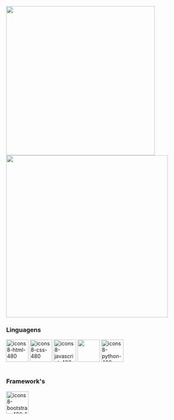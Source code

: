 <div name="stats">
  
<img width="400px" src="https://github-readme-stats.vercel.app/api?username=MurilloBeijamin&show_icons=true&theme=blueberry">
<img width="435px" src="https://github-readme-stats.vercel.app/api/top-langs/?username=MurilloBeijamin&layout=compact&theme=blueberry">

</div>


<div name="Linguagens">
<h3 style="font-family="sans-serif"> Linguagens </h3>

<a name="HTML" href="https://www.github.com/MurilloBeijamin"><img src="https://i.ibb.co/HK0VY2v/icons8-html-480.png" width="60px" alt="icons8-html-480" border="0"></a>
<a name="CSS"  href="https://www.github.com/MurilloBeijamin"><img src="https://i.ibb.co/Mc3Cs8w/icons8-css-480.png" width="60px" alt="icons8-css-480" border="0"></a>
<a name="JavaScript" href="https://www.github.com/MurilloBeijamin"> <img src="https://i.ibb.co/zSY8Wtx/icons8-javascript-480.png" width="60px" alt="icons8-javascript-480" border="0"></a>
<a name="Kotlin" href="https://www.github.com/MurilloBeijamin"><img src="https://i.ibb.co/ws53RwB/icons8-kotlin-480.png" width="60px" border="0"></a>
<a name="Python" href="https://www.github.com/MurilloBeijamin"><img src="https://i.ibb.co/8dfDDSf/icons8-python-480.png" width="60px" alt="icons8-python-480" border="0"></a>

</div>

#

<div name="frameworks">
<h3 style="font-family="sans-serif"> Framework's </h3>
  
<a name="bootstrap" href="https://www.github.com/MurilloBeijamin"><img src="https://i.ibb.co/tc7mLPH/icons8-bootstrap-480-1.png" width="60px" alt="icons8-bootstrap-480-1" border="0"></a>
  
</div>
